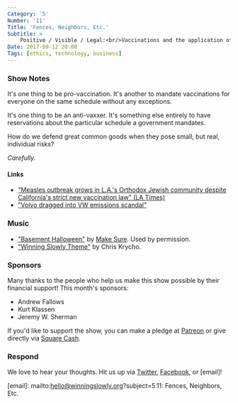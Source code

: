 ```yaml
---
Category: '5'
Number: '11'
Title: 'Fences, Neighbors, Etc.'
Subtitle: >
    Positive / Visible / Legal:<br/>Vaccinations and the application of force
Date: 2017-09-12 20:00
Tags: [ethics, technology, business]
---
```


### Show Notes

It's one thing to be pro-vaccination. It's another to mandate vaccinations for everyone on the same schedule without any exceptions.

It's one thing to be an anti-vaxxer. It's something else entirely to have reservations about the particular schedule a government mandates.

How do we defend great common goods when they pose small, but real, individual risks?

*Carefully.*

#### Links

- ["Measles outbreak grows in L.A.'s Orthodox Jewish community despite California's strict new vaccination law" (LA Times)](http://www.latimes.com/local/california/la-me-ln-measles-20170120-story.html)
- ["Volvo dragged into VW emissions scandal"](https://www.thelocal.se/20151111/volvo-dragged-into-vw-emissions-scandal)

### Music

- ["Basement Halloween"](https://makesure.bandcamp.com/track/basement-halloween) by [Make Sure](https://makesure.bandcamp.com/releases). Used by permission.
- ["Winning Slowly Theme"](https://soundcloud.com/chriskrycho/winning-slowly) by Chris Krycho. 


### Sponsors

Many thanks to the people who help us make this show possible by their financial support! This month's sponsors:

- Andrew Fallows
- Kurt Klassen
- Jeremy W. Sherman

If you'd like to support the show, you can make a pledge at [Patreon] or give
directly via [Square Cash].

[Patreon]: https://www.patreon.com/winningslowly
[Square Cash]: https://cash.me/$winningslowly


### Respond

We love to hear your thoughts. Hit us up via [Twitter], [Facebook], or [email]!

[Twitter]: //www.twitter.com/winningslowly
[Facebook]: //www.facebook.com/winningslowlypodcast
[email]: mailto:hello@winningslowly.org?subject=5.11: Fences, Neighbors, Etc.
